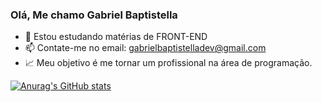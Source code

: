 ### Olá, Me chamo Gabriel Baptistella

- 🌱 Estou estudando matérias de FRONT-END
- 📫 Contate-me no email: gabrielbaptistelladev@gmail.com
- 📈 Meu objetivo é me tornar um profissional na área de programação.

[![Anurag's GitHub stats](https://github-readme-stats.vercel.app/api?YoungAkira=anuraghazra)](https://github.com/anuraghazra/github-readme-stats)
